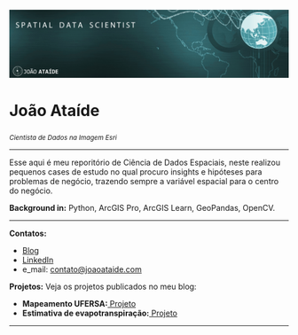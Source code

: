 
<p align="center">
  <img src="bannerr.png" >
</p>

# João Ataíde
<sub>*Cientista de Dados na Imagem Esri*</sub>

---

Esse aqui é meu reporitório de Ciência de Dados Espaciais, neste realizou pequenos cases de estudo no qual procuro insights e hipóteses para problemas de negócio, trazendo sempre a variável espacial para o centro do negócio.

**Background in:** Python, ArcGIS Pro, ArcGIS Learn, GeoPandas, OpenCV.

---

**Contatos:**
* [Blog](https://www.joaoataide.com)
* [LinkedIn](https://www.linkedin.com/in/joaoataidee/)
* e_mail: contato@joaoataide.com

**Projetos:**
Veja os projetos publicados no meu blog:
* **Mapeamento UFERSA:**[ Projeto](https://www.joaoataide.com/post/mapeamento-ufersa-pau-dos-ferros)
* **Estimativa de evapotranspiração:**[ Projeto](https://www.joaoataide.com/post/estimativa-da-evapotranspiração)
---





